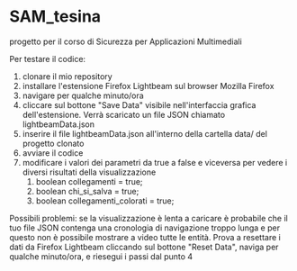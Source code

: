# SAM_tesina
progetto per il corso di Sicurezza per Applicazioni Multimediali

Per testare il codice:
1. clonare il mio repository
2. installare l'estensione Firefox Lightbeam sul browser Mozilla Firefox
3. navigare per qualche minuto/ora
4. cliccare sul bottone "Save Data" visibile nell'interfaccia grafica dell'estensione. Verrà scaricato un file JSON chiamato lightbeamData.json
5. inserire il file lightbeamData.json all'interno della cartella data/ del progetto clonato 
6. avviare il codice
7. modificare i valori dei parametri da true a false e viceversa per vedere i diversi risultati della visualizzazione
	1. boolean collegamenti = true; 
	2. boolean chi_si_salva = true; 
	3. boolean collegamenti_colorati = true; 


Possibili problemi: se la visualizzazione è lenta a caricare è probabile che il tuo file JSON contenga una cronologia di navigazione troppo lunga e per questo non è possibile mostrare a video tutte le entità. Prova a resettare i dati da Firefox Lightbeam cliccando sul bottone "Reset Data", naviga per qualche minuto/ora, e riesegui i passi dal punto 4
